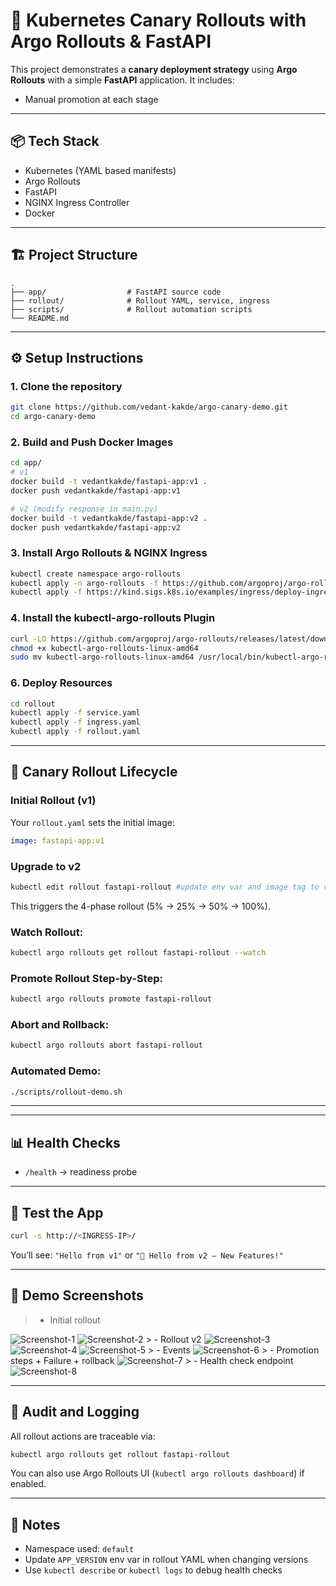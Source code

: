 # 🚀 Kubernetes Canary Rollouts with Argo Rollouts & FastAPI

This project demonstrates a **canary deployment strategy** using **Argo Rollouts** with a simple **FastAPI** application. It includes:
- Manual promotion at each stage

---

## 📦 Tech Stack
- Kubernetes (YAML based manifests)
- Argo Rollouts
- FastAPI
- NGINX Ingress Controller
- Docker

---

## 🏗️ Project Structure
```
.
├── app/                  # FastAPI source code
├── rollout/              # Rollout YAML, service, ingress
├── scripts/              # Rollout automation scripts
└── README.md
```

---

## ⚙️ Setup Instructions

### 1. Clone the repository
```bash
git clone https://github.com/vedant-kakde/argo-canary-demo.git
cd argo-canary-demo
```

### 2. Build and Push Docker Images
```bash
cd app/
# v1
docker build -t vedantkakde/fastapi-app:v1 .
docker push vedantkakde/fastapi-app:v1

# v2 (modify response in main.py)
docker build -t vedantkakde/fastapi-app:v2 .
docker push vedantkakde/fastapi-app:v2

```

### 3. Install Argo Rollouts & NGINX Ingress
```bash
kubectl create namespace argo-rollouts
kubectl apply -n argo-rollouts -f https://github.com/argoproj/argo-rollouts/releases/latest/download/install.yaml
kubectl apply -f https://kind.sigs.k8s.io/examples/ingress/deploy-ingress-nginx.yaml
```

### 4. Install the kubectl-argo-rollouts Plugin
```bash
curl -LO https://github.com/argoproj/argo-rollouts/releases/latest/download/kubectl-argo-rollouts-linux-amd64
chmod +x kubectl-argo-rollouts-linux-amd64
sudo mv kubectl-argo-rollouts-linux-amd64 /usr/local/bin/kubectl-argo-rollouts
```

### 6. Deploy Resources
```bash
cd rollout
kubectl apply -f service.yaml
kubectl apply -f ingress.yaml
kubectl apply -f rollout.yaml
```

---

## 🚦 Canary Rollout Lifecycle

### Initial Rollout (v1)
Your `rollout.yaml` sets the initial image:
```yaml
image: fastapi-app:v1
```

### Upgrade to v2

```bash
kubectl edit rollout fastapi-rollout #update env var and image tag to v2
```
This triggers the 4-phase rollout (5% → 25% → 50% → 100%).

### Watch Rollout:
```bash
kubectl argo rollouts get rollout fastapi-rollout --watch
```

### Promote Rollout Step-by-Step:
```bash
kubectl argo rollouts promote fastapi-rollout
```

### Abort and Rollback:
```bash
kubectl argo rollouts abort fastapi-rollout
```

### Automated Demo:
```bash
./scripts/rollout-demo.sh
```
---

---

## 📊 Health Checks
- `/health` → readiness probe

---

## 🧪 Test the App
```bash
curl -s http://<INGRESS-IP>/
```
You’ll see: `"Hello from v1"` or `"🚀 Hello from v2 – New Features!"`

---

## 📸 Demo Screenshots

> - Initial rollout
<img alt="Screenshot-1" src="https://github.com/user-attachments/assets/cbb385d6-b008-4cfd-a30c-e83b8ea4b1eb" />
<img alt="Screenshot-2" src="https://github.com/user-attachments/assets/4dab3da4-9b20-4be3-aafd-dc832b5d1a9d" />
> - Rollout v2
<img alt="Screenshot-3" src="https://github.com/user-attachments/assets/b1dd0638-33e2-44f1-8d97-4d50fe1a5295" />
<img alt="Screenshot-4" src="https://github.com/user-attachments/assets/5b0c6fc2-143e-46c0-96cf-0ad9854529f7" />
<img alt="Screenshot-5" src="https://github.com/user-attachments/assets/61cdc017-6fea-4636-85ad-2256b39b69b3" />
> - Events
<img alt="Screenshot-6" src="https://github.com/user-attachments/assets/ccd79409-626e-4c94-aa8f-68c89d735dfe" />
> - Promotion steps + Failure + rollback
<img alt="Screenshot-7" src="https://github.com/user-attachments/assets/06a38a9c-b90c-4f8d-bd11-3414ff5a581f" />
> - Health check endpoint
<img alt="Screenshot-8" src="https://github.com/user-attachments/assets/eee0688c-3229-4dd1-9d74-1aac7d6d3913" />

---

## 👤 Audit and Logging

All rollout actions are traceable via:
```bash
kubectl argo rollouts get rollout fastapi-rollout
```
You can also use Argo Rollouts UI (`kubectl argo rollouts dashboard`) if enabled.

---

## 📌 Notes

- Namespace used: `default`
- Update `APP_VERSION` env var in rollout YAML when changing versions
- Use `kubectl describe` or `kubectl logs` to debug health checks

